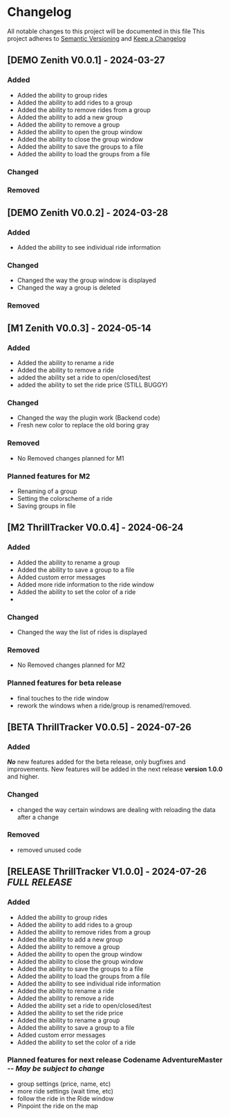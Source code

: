 # Changelog
All notable changes to this project will be documented in this file
This project adheres to [Semantic Versioning](http://semver.org/) and [Keep a Changelog](http://keepachangelog.com/)

## [DEMO Zenith V0.0.1] - 2024-03-27
### Added
- Added the ability to group rides
- Added the ability to add rides to a group
- Added the ability to remove rides from a group
- Added the ability to add a new group
- Added the ability to remove a group
- Added the ability to open the group window 
- Added the ability to close the group window
- Added the ability to save the groups to a file
- Added the ability to load the groups from a file

### Changed

### Removed

## [DEMO Zenith V0.0.2] - 2024-03-28
### Added
- Added the ability to see individual ride information

### Changed
- Changed the way the group window is displayed
- Changed the way a group is deleted

### Removed

## [M1 Zenith V0.0.3] - 2024-05-14
### Added
- Added the ability to rename a ride
- Added the ability to remove a ride
- added the ability set a ride to open/closed/test
- added the ability to set the ride price (STILL BUGGY)

### Changed
- Changed the way the plugin work (Backend code)
- Fresh new color to replace the old boring gray


### Removed
- No Removed changes planned for M1

### Planned features for M2
- Renaming of a group
- Setting the colorscheme of a ride
- Saving groups in file

## [M2 ThrillTracker V0.0.4] - 2024-06-24
### Added
- Added the ability to rename a group
- Added the ability to save a group to a file
- Added custom error messages
- Added more ride information to the ride window
- Added the ability to set the color of a ride
- 

### Changed
- Changed the way the list of rides is displayed

### Removed
- No Removed changes planned for M2

### Planned features for beta release
- final touches to the ride window
- rework the windows when a ride/group is renamed/removed.

## [BETA ThrillTracker V0.0.5] - 2024-07-26
### Added
***No*** new features added for the beta release, only bugfixes and improvements.
New features will be added in the next release **version 1.0.0** and higher.

### Changed
- changed the way certain windows are dealing with reloading the data after a change

### Removed
- removed unused code


## [RELEASE ThrillTracker V1.0.0] - 2024-07-26 ***FULL RELEASE***
### Added
- Added the ability to group rides
- Added the ability to add rides to a group
- Added the ability to remove rides from a group
- Added the ability to add a new group
- Added the ability to remove a group
- Added the ability to open the group window
- Added the ability to close the group window
- Added the ability to save the groups to a file
- Added the ability to load the groups from a file
- Added the ability to see individual ride information
- Added the ability to rename a ride
- Added the ability to remove a ride
- Added the ability set a ride to open/closed/test
- Added the ability to set the ride price
- Added the ability to rename a group
- Added the ability to save a group to a file
- Added custom error messages
- Added the ability to set the color of a ride

### Planned features for next release Codename AdventureMaster -- ***May be subject to change***
- group settings (price, name, etc)
- more ride settings (wait time, etc)
- follow the ride in the Ride window
- Pinpoint the ride on the map



